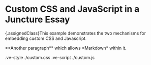 # Custom CSS and JavaScript in a Juncture Essay
{.assignedClass}This example demonstrates the two mechanisms for embedding custom CSS and Javascript.
<p class='specialParagraph' markdown>
**Another paragraph** which allows *Markdown* within it.
</p>
</style>
.ve-style ./custom.css
.ve-script ./custom.js


